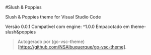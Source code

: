 #Slush & Poppies

Slush & Poppies theme for Visual Studio Code

Versão 0.0.1
Compatível com engine: ^1.0.0
Empacotado em theme-slush&poppies

> Autogerado por (go-vsc-theme)[https://github.com/NSAlbuquerque/go-vsc-theme].